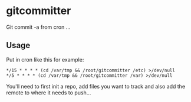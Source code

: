 gitcommitter
============

Git commit -a from cron ...

Usage
-----

Put in cron like this for example:

```
*/15 * * * * (cd /var/tmp && /root/gitcommitter /etc) >/dev/null
*/5 * * * * (cd /var/tmp && /root/gitcommitter /var) >/dev/null
```

You'll need to first init a repo, add files you want to track and also add the
remote to where it needs to push...

